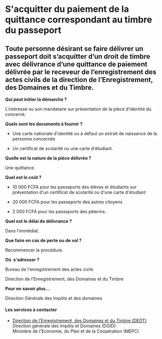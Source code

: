 # S'acquitter du paiement de la quittance correspondant au timbre du passeport

Toute personne désirant se faire délivrer un passeport doit s’acquitter d’un droit de timbre avec délivrance d’une quittance de paiement délivrée par le receveur de l’enregistrement des actes civils de la direction de l’Enregistrement, des Domaines et du Timbre.
----------------------------------------------------------------------------------------------------------------------------------------------------------------------------------------------------------------------------------------------------------------------

**Qui peut initier la démarche ?**

L'intéressé ou son mandataire sur présentation de la pièce d'identité du concerné.

**Quels sont les documents à fournir ?**

*   Une carte nationale d'identité ou à défaut un extrait de naissance de la personne concernée

*   Un certificat de scolarité ou une carte d'étudiant.

**Quelle est la nature de la pièce délivrée ?**

Une quittance.

**Quel est le coût ?**

*   10 000 FCFA pour les passeports des élèves et étudiants sur présentation d'un certificat de scolarité ou d'une carte d'étudiant

*   20 000 FCFA pour les passeports des autres citoyens

*   2 000 FCFA pour les passeports des pèlerins.

**Quel est le délai de délivrance ?**

Dans l'immédiat.

**Que faire en cas de perte ou de vol ?**

Recommencer la procédure.

**Où  s'adresser ?**

Bureau de l'enregistrement des actes civils

Direction de l'Enregistrement, des Domaines et du Timbre

**Pour en savoir plus...**

Direction Générale des Impôts et des domaines

#### Les services à contacter

*   [Direction de l'Enregistrement, des Domaines et du Timbre (DEDT)](../../../services/direction-de-lenregistrement-des-domaines-et-du-timbre-dedt.md) Direction générale des Impôts et Domaines (DGID)  
    Ministère de l'Economie, du Plan et de la Coopération (MEPC)